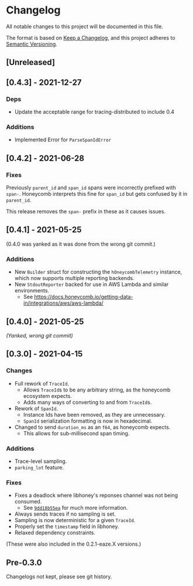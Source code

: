 # Changelog

All notable changes to this project will be documented in this file.

The format is based on [Keep a Changelog](https://keepachangelog.com/en/1.0.0/),
and this project adheres to [Semantic Versioning](https://semver.org/spec/v2.0.0.html).

## [Unreleased]

## [0.4.3] - 2021-12-27

### Deps

- Update the acceptable range for tracing-distributed to include 0.4

### Additions

- Implemented Error for `ParseSpanIdError`

## [0.4.2] - 2021-06-28

### Fixes

Previously `parent_id` and `span_id` spans were incorrectly prefixed with `span-`.
Honeycomb interprets this fine for `span_id` but gets confused by it in `parent_id`.

This release removes the `span-` prefix in these as it causes issues.

## [0.4.1] - 2021-05-25

(0.4.0 was yanked as it was done from the wrong git commit.)

### Additions
- New `Builder` struct for constructing the `hOneycombTelemetry` instance, which now supports multiple reporting backends.
- New `StdoutReporter` backed for use in AWS Lambda and similar environments.
    - See https://docs.honeycomb.io/getting-data-in/integrations/aws/aws-lambda/

## [0.4.0] - 2021-05-25

_(Yanked, wrong git commit)_

## [0.3.0] - 2021-04-15

### Changes
- Full rework of `TraceId`.
  - Allows `TraceId`s to be any arbitrary string, as the honeycomb ecosystem expects.
  - Adds many ways of converting to and from `TraceId`s.
- Rework of `SpanId`.
  - Instance Ids have been removed, as they are unnecessary.
  - `SpanId` serialization formatting is now in hexadecimal.
- Changed to send `duration_ms` as an `f64`, as honeycomb expects.
    - This allows for sub-millisecond span timing.

### Additions
- Trace-level sampling.
- `parking_lot` feature.

### Fixes
- Fixes a deadlock where libhoney's reponses channel was not being consumed.
    - See [`9dd18b55ea`](https://github.com/eaze/tracing-honeycomb/commit/9dd18b55ea96b95ce76d0051dbcbd085b7e7f2f1) for much more information.
- Always sends traces if no sampling is set.
- Sampling is now deterministic for a given `TraceId`.
- Properly set the `timestamp` field in libhoney.
- Relaxed dependency constraints.

(These were also included in the 0.2.1-eaze.X versions.)

## Pre-0.3.0

Changelogs not kept, please see git history.
